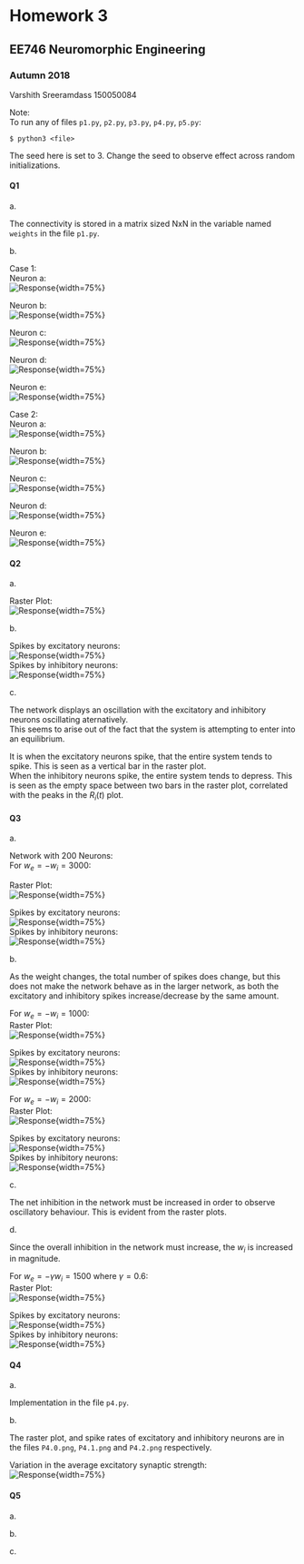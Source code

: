 # Homework 3
## EE746 Neuromorphic Engineering
### Autumn 2018

Varshith Sreeramdass
150050084

Note:  
To run any of files `p1.py`, `p2.py`, `p3.py`, `p4.py`, `p5.py`:  
```
$ python3 <file>
``` 
The seed here is set to 3. Change the seed to observe effect across random initializations.  

#### Q1

a.  

The connectivity is stored in a matrix sized NxN in the variable named `weights` in the file `p1.py`.  

b.  

Case 1:  
Neuron a:  
![Response](P1.1.0.png ){width=75%}  

Neuron b:  
![Response](P1.1.1.png ){width=75%}  

Neuron c:  
![Response](P1.1.2.png ){width=75%}  

Neuron d:  
![Response](P1.1.3.png ){width=75%}  

Neuron e:  
![Response](P1.1.4.png ){width=75%}  

Case 2:  
Neuron a:  
![Response](P1.2.0.png ){width=75%}  

Neuron b:  
![Response](P1.2.1.png ){width=75%}  

Neuron c:  
![Response](P1.2.2.png ){width=75%}  

Neuron d:  
![Response](P1.2.3.png ){width=75%}  

Neuron e:  
![Response](P1.2.4.png ){width=75%}  


#### Q2

a.  

Raster Plot:  
![Response](P2.0.png ){width=75%}  

b.  

Spikes by excitatory neurons:  
![Response](P2.1.png ){width=75%}  
Spikes by inhibitory neurons:  
![Response](P2.2.png ){width=75%}  

c.  

The network displays an oscillation with the excitatory and inhibitory neurons oscillating aternatively.  
This seems to arise out of the fact that the system is attempting to enter into an equilibrium.

It is when the excitatory neurons spike, that the entire system tends to spike. This is seen as a vertical bar in the raster plot.  
When the inhibitory neurons spike, the entire system tends to depress. This is seen as the empty space between two bars in the raster plot, correlated with the peaks in the $R_{i}(t)$ plot.  

#### Q3

a.  

Network with 200 Neurons:  
For $w_{e} = -w_{i} = 3000$:  

Raster Plot:  
![Response](P3_3000_1.0.png ){width=75%}  

Spikes by excitatory neurons:  
![Response](P3_3000_1.1.png ){width=75%}  
Spikes by inhibitory neurons:  
![Response](P3_3000_1.2.png ){width=75%}  

b.  

As the weight changes, the total number of spikes does change, but this does not make the network behave as in the larger network, as both the excitatory and inhibitory spikes increase/decrease by the same amount.  

For $w_{e} = -w_{i} = 1000$:  
Raster Plot:  
![Response](P3_1000_1.0.png ){width=75%}  

Spikes by excitatory neurons:  
![Response](P3_1000_1.1.png ){width=75%}  
Spikes by inhibitory neurons:  
![Response](P3_1000_1.2.png ){width=75%}  

For $w_{e} = -w_{i} = 2000$:  
Raster Plot:  
![Response](P3_2000_1.0.png ){width=75%}  

Spikes by excitatory neurons:  
![Response](P3_2000_1.1.png ){width=75%}  
Spikes by inhibitory neurons:  
![Response](P3_2000_1.2.png ){width=75%}  

c.  

The net inhibition in the network must be increased in order to observe oscillatory behaviour. This is evident from the raster plots.  

d.  

Since the overall inhibition in the network must increase, the $w_{i}$ is increased in magnitude.  

For $w_{e} = - \gamma w_{i} = 1500$ where $\gamma = 0.6$:  
Raster Plot:  
![Response](P3_1500_0_6.0.png ){width=75%}  

Spikes by excitatory neurons:  
![Response](P3_1500_0_6.1.png ){width=75%}  
Spikes by inhibitory neurons:  
![Response](P3_1500_0_6.2.png ){width=75%}  

#### Q4

a.  

Implementation in the file `p4.py`.  

b.  

The raster plot, and spike rates of excitatory and inhibitory neurons are in the files `P4.0.png`, `P4.1.png` and `P4.2.png` respectively.  

Variation in the average excitatory synaptic strength:  
![Response](P4.3.png ){width=75%}  

#### Q5

a.  



b.  

c.  

